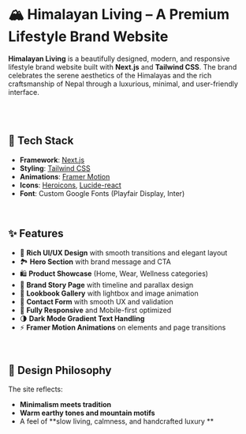 # 🏔️ Himalayan Living – A Premium Lifestyle Brand Website

**Himalayan Living** is a beautifully designed, modern, and responsive lifestyle brand website built with **Next.js** and **Tailwind CSS**. The brand celebrates the serene aesthetics of the Himalayas and the rich craftsmanship of Nepal through a luxurious, minimal, and user-friendly interface.

<br/>


<br/>

## 🧱 Tech Stack

- **Framework**: [Next.js](https://nextjs.org/)
- **Styling**: [Tailwind CSS](https://tailwindcss.com/)
- **Animations**: [Framer Motion](https://www.framer.com/motion/)
- **Icons**: [Heroicons](https://heroicons.com/), [Lucide-react](https://lucide.dev/)
- **Font**: Custom Google Fonts (Playfair Display, Inter)

<br/>

## ✨ Features

- 🎨 **Rich UI/UX Design** with smooth transitions and elegant layout
- 🏞️ **Hero Section** with brand message and CTA
- 🛍️ **Product Showcase** (Home, Wear, Wellness categories)
- 📖 **Brand Story Page** with timeline and parallax design
- 📸 **Lookbook Gallery** with lightbox and image animation
- 💬 **Contact Form** with smooth UX and validation
- 📱 **Fully Responsive** and Mobile-first optimized
- 🌗 **Dark Mode Gradient Text Handling**
- ⚡ **Framer Motion Animations** on elements and page transitions

<br/>

## 🎯 Design Philosophy

The site reflects:
- **Minimalism meets tradition**
- **Warm earthy tones and mountain motifs**
- A feel of **slow living, calmness, and handcrafted luxury **

